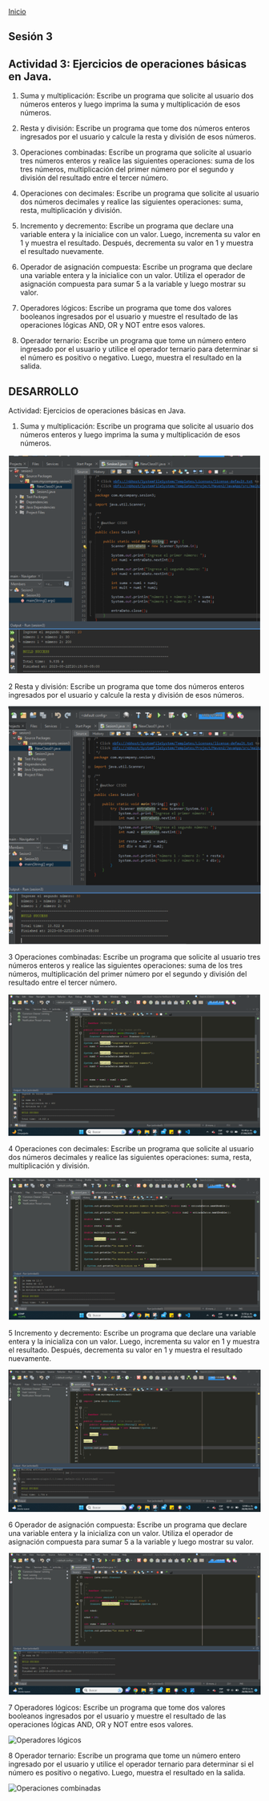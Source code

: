 <!-- No borrar o modificar -->
[Inicio](./index.md)

## Sesión 3 


<!-- Su documentación aquí -->

## Actividad 3: Ejercicios de operaciones básicas en Java.

1. Suma y multiplicación: Escribe un programa que solicite al usuario dos números enteros y luego imprima la suma y multiplicación de esos números.

2. Resta y división: Escribe un programa que tome dos números enteros ingresados por el usuario y calcule la resta y división de esos números.

3. Operaciones combinadas: Escribe un programa que solicite al usuario tres números enteros y realice las siguientes operaciones: suma de los tres números, multiplicación del primer número por el segundo y división del resultado entre el tercer número.

4. Operaciones con decimales: Escribe un programa que solicite al usuario dos números decimales y realice las siguientes operaciones: suma, resta, multiplicación y división.

5.  Incremento y decremento: Escribe un programa que declare una variable entera y la inicialice con un valor. Luego, incrementa su valor en 1 y muestra el resultado. Después, decrementa su valor en 1 y muestra el resultado nuevamente.

6. Operador de asignación compuesta: Escribe un programa que declare una variable entera y la inicialice con un valor. Utiliza el operador de asignación compuesta para sumar 5 a la variable y luego mostrar su valor.

7. Operadores lógicos: Escribe un programa que tome dos valores booleanos ingresados por el usuario y muestre el resultado de las operaciones lógicas AND, OR y NOT entre esos valores.

8. Operador ternario: Escribe un programa que tome un número entero ingresado por el usuario y utilice el operador ternario para determinar si el número es positivo o negativo. Luego, muestra el resultado en la salida.
   
## DESARROLLO

Actividad: Ejercicios de operaciones básicas en Java.

1. Suma y multiplicación: Escribe un programa que solicite al usuario dos
números enteros y luego imprima la suma y multiplicación de esos números.

 ![Suma y multiplicacion](image-1.png)

2 Resta y división: Escribe un programa que tome dos números enteros
ingresados por el usuario y calcule la resta y división de esos números.

![Resta y división:](image-2.png)

3 Operaciones combinadas: Escribe un programa que solicite al usuario tres
números enteros y realice las siguientes operaciones: suma de los tres
números, multiplicación del primer número por el segundo y división del
resultado entre el tercer número.

![Operaciones combinadas](image-3.png)
 
4 Operaciones con decimales: Escribe un programa que solicite al usuario dos
números decimales y realice las siguientes operaciones: suma, resta,
multiplicación y división.

![Operaciones con decimales](image-4.png)

5 Incremento y decremento: Escribe un programa que declare una variable
entera y la inicializa con un valor. Luego, incrementa su valor en 1 y muestra el
resultado. Después, decrementa su valor en 1 y muestra el resultado
nuevamente. 

![Incremento y decremento](image-5.png)

6 Operador de asignación compuesta: Escribe un programa que declare una
variable entera y la inicializa con un valor. Utiliza el operador de asignación
compuesta para sumar 5 a la variable y luego mostrar su valor.

![Operador de asignación compuesta](image-6.png)

7 Operadores lógicos: Escribe un programa que tome dos valores booleanos
ingresados por el usuario y muestre el resultado de las operaciones lógicas
AND, OR y NOT entre esos valores.

![Operadores lógicos]()

8 Operador ternario: Escribe un programa que tome un número entero
ingresado por el usuario y utilice el operador ternario para determinar si el
número es positivo o negativo. Luego, muestra el resultado en la salida.

![Operaciones combinadas]()

